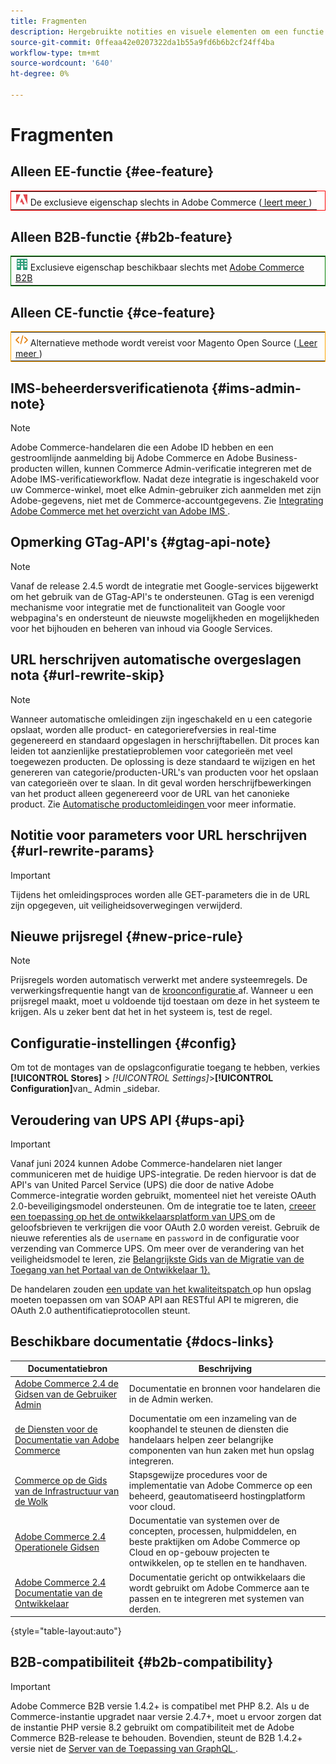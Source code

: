 ```yaml
---
title: Fragmenten
description: Hergebruikte notities en visuele elementen om een functie of pagina te noteren die van toepassing is op een specifieke editie
source-git-commit: 0ffeaa42e0207322da1b55a9fd6b6b2cf24ff4ba
workflow-type: tm+mt
source-wordcount: '640'
ht-degree: 0%

---
```


# Fragmenten

## Alleen EE-functie {#ee-feature}

<table style="border:1px solid red">
<tr><td><img alt="Adobe Commerce-functie" src="../assets/adobe-logo.svg" width="20" height="20" /> De exclusieve eigenschap slechts in Adobe Commerce (<a href="https://experienceleague.adobe.com/docs/commerce-admin/user-guides/home.html#product-editions"> leert meer </a>)</td></tr>
</table>

## Alleen B2B-functie {#b2b-feature}

<table style="border:1px solid green">
<tr><td><img alt="Adobe Commerce B2B-functie" src="../assets/b2b.svg" width="20" height="20" /> Exclusieve eigenschap beschikbaar slechts met <a href="https://experienceleague.adobe.com/docs/commerce-admin/b2b/introduction.html?lang=en"> Adobe Commerce B2B </a></td></tr>
</table>

## Alleen CE-functie {#ce-feature}

<table style="border:1px solid orange">
<tr><td><img alt="Magento Open Source-functie" src="../assets/open-source.svg" width="20" height="20" /> Alternatieve methode wordt vereist voor Magento Open Source (<a href="https://experienceleague.adobe.com/docs/commerce-admin/user-guides/home.html#product-editions"> Leer meer </a>)</td></tr>
</table>

## IMS-beheerdersverificatienota {#ims-admin-note}

>[!NOTE]
>
>Adobe Commerce-handelaren die een Adobe ID hebben en een gestroomlijnde aanmelding bij Adobe Commerce en Adobe Business-producten willen, kunnen Commerce Admin-verificatie integreren met de Adobe IMS-verificatieworkflow. Nadat deze integratie is ingeschakeld voor uw Commerce-winkel, moet elke Admin-gebruiker zich aanmelden met zijn Adobe-gegevens, niet met de Commerce-accountgegevens. Zie [ Integrating Adobe Commerce met het overzicht van Adobe IMS ](/help/getting-started/adobe-ims-integration-overview.md).

## Opmerking GTag-API's {#gtag-api-note}

>[!NOTE]
>
>Vanaf de release 2.4.5 wordt de integratie met Google-services bijgewerkt om het gebruik van de GTag-API&#39;s te ondersteunen. GTag is een verenigd mechanisme voor integratie met de functionaliteit van Google voor webpagina&#39;s en ondersteunt de nieuwste mogelijkheden en mogelijkheden voor het bijhouden en beheren van inhoud via Google Services.

## URL herschrijven automatische overgeslagen nota {#url-rewrite-skip}

>[!NOTE]
>
>Wanneer automatische omleidingen zijn ingeschakeld en u een categorie opslaat, worden alle product- en categorierefversies in real-time gegenereerd en standaard opgeslagen in herschrijftabellen. Dit proces kan leiden tot aanzienlijke prestatieproblemen voor categorieën met veel toegewezen producten. De oplossing is deze standaard te wijzigen en het genereren van categorie/producten-URL&#39;s van producten voor het opslaan van categorieën over te slaan. In dit geval worden herschrijfbewerkingen van het product alleen gegenereerd voor de URL van het canonieke product. Zie [ Automatische productomleidingen ](/help/merchandising-promotions/url-redirect-product-automatic.md) voor meer informatie.

## Notitie voor parameters voor URL herschrijven {#url-rewrite-params}

>[!IMPORTANT]
>
>Tijdens het omleidingsproces worden alle GET-parameters die in de URL zijn opgegeven, uit veiligheidsoverwegingen verwijderd.

## Nieuwe prijsregel {#new-price-rule}

>[!NOTE]
>
>Prijsregels worden automatisch verwerkt met andere systeemregels. De verwerkingsfrequentie hangt van de [ kroonconfiguratie ](https://experienceleague.adobe.com/docs/commerce-operations/configuration-guide/cli/configure-cron-jobs.html) af. Wanneer u een prijsregel maakt, moet u voldoende tijd toestaan om deze in het systeem te krijgen. Als u zeker bent dat het in het systeem is, test de regel.

## Configuratie-instellingen {#config}

Om tot de montages van de opslagconfiguratie toegang te hebben, verkies **[!UICONTROL Stores]** > _[!UICONTROL Settings]_>**[!UICONTROL Configuration]**&#x200B;van_ Admin _sidebar.

## Veroudering van UPS API {#ups-api}

>[!IMPORTANT]
>
>Vanaf juni 2024 kunnen Adobe Commerce-handelaren niet langer communiceren met de huidige UPS-integratie. De reden hiervoor is dat de API&#39;s van United Parcel Service (UPS) die door de native Adobe Commerce-integratie worden gebruikt, momenteel niet het vereiste OAuth 2.0-beveiligingsmodel ondersteunen. Om de integratie toe te laten, [ creeer een toepassing op het de ontwikkelaarsplatform van UPS ](https://developer.ups.com/get-started) om de geloofsbrieven te verkrijgen die voor OAuth 2.0 worden vereist. Gebruik de nieuwe referenties als de `username` en `password` in de configuratie voor verzending van Commerce UPS. Om meer over de verandering van het veiligheidsmodel te leren, zie [ Belangrijkste Gids van de Migratie van de Toegang van het Portaal van de Ontwikkelaar 1&rbrace;. <br/>](https://developer.ups.com/oauth-developer-guide)
>
>De handelaren zouden [ een update van het kwaliteitspatch ](https://experienceleague.adobe.com/docs/commerce-knowledge-base/kb/troubleshooting/known-issues-patches-attached/ups-shipping-method-integration-migration-from-soap-to-restful-api.html) op hun opslag moeten toepassen om van SOAP API aan RESTful API te migreren, die OAuth 2.0 authentificatieprotocollen steunt.


## Beschikbare documentatie {#docs-links}

| Documentatiebron | Beschrijving |
|----------------------- | ----------- |
| [ Adobe Commerce 2.4 de Gidsen van de Gebruiker Admin ](../landing/home.md) | Documentatie en bronnen voor handelaren die in de Admin werken. |
| [ de Diensten voor de Documentatie van Adobe Commerce ](https://experienceleague.adobe.com/docs/commerce/user-guides/home.html) | Documentatie om een inzameling van de koophandel te steunen de diensten die handelaars helpen zeer belangrijke componenten van hun zaken met hun opslag integreren. |
| [ Commerce op de Gids van de Infrastructuur van de Wolk ](https://experienceleague.adobe.com/docs/commerce-cloud-service/user-guide/overview.html) | Stapsgewijze procedures voor de implementatie van Adobe Commerce op een beheerd, geautomatiseerd hostingplatform voor cloud. |
| [ Adobe Commerce 2.4 Operationele Gidsen ](https://experienceleague.adobe.com/docs/commerce-operations/operational-guides/home.html) | Documentatie van systemen over de concepten, processen, hulpmiddelen, en beste praktijken om Adobe Commerce op Cloud en op-gebouw projecten te ontwikkelen, op te stellen en te handhaven. |
| [ Adobe Commerce 2.4 Documentatie van de Ontwikkelaar ](https://developer.adobe.com/commerce/docs) | Documentatie gericht op ontwikkelaars die wordt gebruikt om Adobe Commerce aan te passen en te integreren met systemen van derden. |

{style="table-layout:auto"}

## B2B-compatibiliteit {#b2b-compatibility}

>[!IMPORTANT]
>
>Adobe Commerce B2B versie 1.4.2+ is compatibel met PHP 8.2. Als u de Commerce-instantie upgradet naar versie 2.4.7+, moet u ervoor zorgen dat de instantie PHP versie 8.2 gebruikt om compatibiliteit met de Adobe Commerce B2B-release te behouden. Bovendien, steunt de B2B 1.4.2+ versie niet de [ Server van de Toepassing van GraphQL ](https://experienceleague.adobe.com/en/docs/commerce-operations/performance-best-practices/concepts/application-server).
